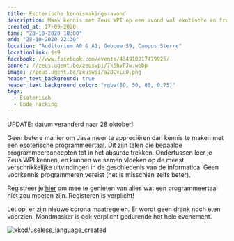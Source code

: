 ```yaml
---
title: Esoterische kennismakings-avond
description: Maak kennis met Zeus WPI op een avond vol exotische en frustrerende programmeertalen
created_at: 17-09-2020
time: "28-10-2020 18:00"
end: "28-10-2020 22:30"
location: "Auditorium A0 & A1, Gebouw S9, Campus Sterre"
locationlink: $s9
facebook: //www.facebook.com/events/434910217479925/
banner: //zeus.ugent.be/zeuswpi/7k6hvPJw.webp
image: //zeus.ugent.be/zeuswpi/a28GvLuO.png
header_text_background: true
header_text_background_color: "rgba(80, 50, 80, 0.75)"
tags:
  - Esoterisch
  - Code Hacking
---
```


UPDATE: datum veranderd naar 28 oktober!

Geen betere manier om Java meer te appreciëren dan kennis te maken met een esoterische programmeertaal. Dit zijn talen die bepaalde programmeerconcepten tot in het absurde trekken. Ondertussen leer je Zeus WPI kennen, en kunnen we samen vloeken op de meest verschrikkelijke uitvindingen in de geschiedenis van de informatica. Geen voorkennis programmeren vereist (het is misschien zelfs beter).

Registreer je [hier][gandalf] om mee te genieten van alles wat een programmeertaal niet zou moeten zijn.
Registeren is verplicht!

Let op, er zijn nieuwe corona maatregelen. Er wordt geen drank noch eten voorzien. Mondmasker is ook verplicht gedurende het hele evenement.

![xkcd/useless_language_created](https://zeus.ugent.be/zeuswpi/Sa7IfExB.png)

[gandalf]: https://event.fkgent.be/events/306
